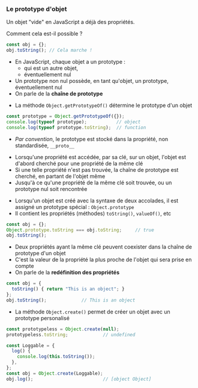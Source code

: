 ### Le prototype d'objet

<div class="r-stack">



<div class="fragment fade-out" data-fragment-index="1">

Un objet "vide" en JavaScript a déjà des propriétés.

Comment cela est-il possible ?

```javascript
const obj = {};
obj.toString(); // Cela marche !
```

</div>
<div class="fragment fade-in-then-out" data-fragment-index="1">


* En JavaScript, chaque objet a un prototype :
  * qui est un autre objet,
  * éventuellement nul
* Un prototype non nul possède, en tant qu'objet, un prototype, éventuellement nul
* On parle de la **chaîne de prototype**


</div>

<div class="fragment fade-in-then-out" data-fragment-index="2">

* La méthode `Object.getPrototypeOf()` détermine le prototype d'un objet

```javascript fix
const prototype = Object.getPrototypeOf({});
console.log(typeof prototype);           // object
console.log(typeof prototype.toString);  // function
```

* *Par convention*, le prototype est stocké dans la propriété, non standardisée, `__proto__` 

</div>

<div class="fragment fade-in-then-out" data-fragment-index="3">

* Lorsqu'une propriété est accédée, par sa clé, sur un objet, l'objet est d'abord cherché pour une propriété de la même clé
* Si une telle propriété n'est pas trouvée, la chaîne de prototype est cherché, en partant de l'objet même
* Jusqu'à ce qu'une propriété de la même clé soit trouvée, ou un prototype nul soit rencontrée


</div>

<div class="fragment fade-in-then-out" data-fragment-index="4">

* Lorsqu'un objet est créé avec la syntaxe de deux accolades, il est assigné un prototype spécial : `Object.prototype`
* Il contient les propriétés (méthodes) `toString()`, `valueOf()`, etc

```javascript
const obj = {};
Object.prototype.toString === obj.toString;     // true
obj.toString();
```

</div>

<div class="fragment fade-in-then-out" data-fragment-index="5">

* Deux propriétés ayant la même clé peuvent coexister dans la chaîne de prototype d'un objet
* C'est la valeur de la propriété la plus proche de l'objet qui sera prise en compte
* On parle de la **redéfinition des propriétés**

```javascript
const obj = {
  toString() { return "This is an object"; }
};
obj.toString();             // This is an object
```

</div>

<div class="fragment" data-fragment-index="6">

* La méthode `Object.create()` permet de créer un objet avec un prototype personalisé

```javascript
const prototypeless = Object.create(null);
prototypeless.toString;             // undefined

const Loggable = {
  log() {
    console.log(this.toString());
  },
};
const obj = Object.create(Loggable);
obj.log();                          // [object Object]
```

</div>

</div>
